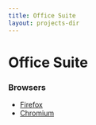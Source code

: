 ```yaml
---
title: Office Suite
layout: projects-dir
---
```


# Office Suite

### Browsers

-   [Firefox](office-suite/firefox)
-   [Chromium](office-suite/chromium)
